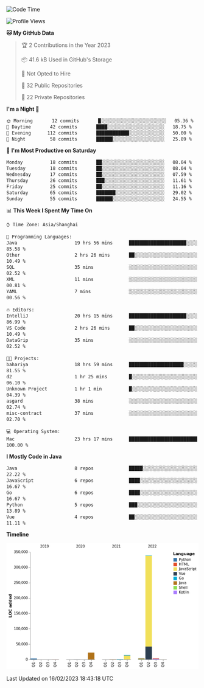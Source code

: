 <!--START_SECTION:waka-->
![Code Time](http://img.shields.io/badge/Code%20Time-1%2C586%20hrs%2032%20mins-blue)

![Profile Views](http://img.shields.io/badge/Profile%20Views-1-blue)

**🐱 My GitHub Data** 

> 🏆 2 Contributions in the Year 2023
 > 
> 📦 41.6 kB Used in GitHub's Storage 
 > 
> 🚫 Not Opted to Hire
 > 
> 📜 32 Public Repositories 
 > 
> 🔑 22 Private Repositories  
 > 
**I'm a Night 🦉** 

```text
🌞 Morning       12 commits       █░░░░░░░░░░░░░░░░░░░░░░░░   05.36 % 
🌆 Daytime       42 commits       ████░░░░░░░░░░░░░░░░░░░░░   18.75 % 
🌃 Evening      112 commits       ████████████░░░░░░░░░░░░░   50.00 % 
🌙 Night         58 commits       ██████░░░░░░░░░░░░░░░░░░░   25.89 % 

```
📅 **I'm Most Productive on Saturday** 

```text
Monday          18 commits       ██░░░░░░░░░░░░░░░░░░░░░░░   08.04 % 
Tuesday         18 commits       ██░░░░░░░░░░░░░░░░░░░░░░░   08.04 % 
Wednesday       17 commits       ██░░░░░░░░░░░░░░░░░░░░░░░   07.59 % 
Thursday        26 commits       ███░░░░░░░░░░░░░░░░░░░░░░   11.61 % 
Friday          25 commits       ██░░░░░░░░░░░░░░░░░░░░░░░   11.16 % 
Saturday        65 commits       ███████░░░░░░░░░░░░░░░░░░   29.02 % 
Sunday          55 commits       ██████░░░░░░░░░░░░░░░░░░░   24.55 % 

```


📊 **This Week I Spent My Time On** 

```text
⌚︎ Time Zone: Asia/Shanghai

💬 Programming Languages: 
Java                     19 hrs 56 mins      █████████████████████░░░░   85.58 % 
Other                    2 hrs 26 mins       ██░░░░░░░░░░░░░░░░░░░░░░░   10.49 % 
SQL                      35 mins             ░░░░░░░░░░░░░░░░░░░░░░░░░   02.52 % 
XML                      11 mins             ░░░░░░░░░░░░░░░░░░░░░░░░░   00.81 % 
YAML                     7 mins              ░░░░░░░░░░░░░░░░░░░░░░░░░   00.56 % 

🔥 Editors: 
IntelliJ                 20 hrs 15 mins      █████████████████████░░░░   86.99 % 
VS Code                  2 hrs 26 mins       ██░░░░░░░░░░░░░░░░░░░░░░░   10.49 % 
DataGrip                 35 mins             ░░░░░░░░░░░░░░░░░░░░░░░░░   02.52 % 

🐱‍💻 Projects: 
bahariya                 18 hrs 59 mins      ████████████████████░░░░░   81.55 % 
d2                       1 hr 25 mins        █░░░░░░░░░░░░░░░░░░░░░░░░   06.10 % 
Unknown Project          1 hr 1 min          █░░░░░░░░░░░░░░░░░░░░░░░░   04.39 % 
asgard                   38 mins             ░░░░░░░░░░░░░░░░░░░░░░░░░   02.74 % 
misc-contract            37 mins             ░░░░░░░░░░░░░░░░░░░░░░░░░   02.70 % 

💻 Operating System: 
Mac                      23 hrs 17 mins      █████████████████████████   100.00 % 

```

**I Mostly Code in Java** 

```text
Java                     8 repos             █████░░░░░░░░░░░░░░░░░░░░   22.22 % 
JavaScript               6 repos             ████░░░░░░░░░░░░░░░░░░░░░   16.67 % 
Go                       6 repos             ████░░░░░░░░░░░░░░░░░░░░░   16.67 % 
Python                   5 repos             ███░░░░░░░░░░░░░░░░░░░░░░   13.89 % 
Vue                      4 repos             ██░░░░░░░░░░░░░░░░░░░░░░░   11.11 % 

```


**Timeline**

![Chart not found](https://raw.githubusercontent.com/youtiaoguagua/youtiaoguagua/master/charts/bar_graph.png) 


 Last Updated on 16/02/2023 18:43:18 UTC
<!--END_SECTION:waka-->